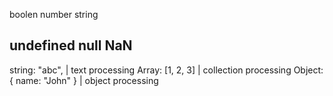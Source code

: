 boolen
number
string

undefined
null
NaN
--------
string: "abc",             | text processing
Array: [1, 2, 3]           | collection processing
Object: { name: "John" }   | object processing


